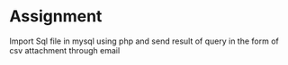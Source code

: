 # Assignment
Import Sql file in mysql using php and send result of query in the form of csv attachment through email
